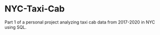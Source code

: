 # NYC-Taxi-Cab
Part 1 of a personal project analyzing taxi cab data from 2017-2020 in NYC using SQL.
